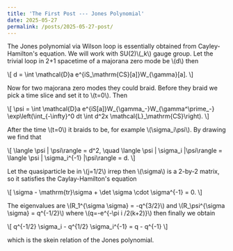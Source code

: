 ```yaml
---
title: 'The First Post --- Jones Polynomial'
date: 2025-05-27
permalink: /posts/2025-05-27-post/
---
```


The Jones polynomial via Wilson loop is essentially obtained from Cayley-Hamilton's equation. We will work with SU(2)\\(_k\\) gauge group.
Let the trivial loop in 2+1 spacetime of a majorana zero mode be \\(d\\) then

\\[
d = \int \mathcal{D}a e^{iS_\mathrm{CS}[a]}W_{\gamma}[a].
\\]

Now for two majorana zero modes they could braid. Before they braid we pick a time slice and set it to \\(t=0\\). Then

\\[
\psi = \int \mathcal{D}a e^{iS[a]}W_{\gamma_-}W_{\gamma^\prime_-} \exp\left(\int_{-\infty}^0 dt \int d^2x \mathcal{L}_\mathrm{CS}\right).
\\]

After the time \\(t=0\\) it braids to be, for example \\(\sigma_i\psi\\). By drawing we find that

\\[
\langle \psi | \psi\rangle = d^2, \quad
\langle \psi | \sigma_i |\psi\rangle = \langle \psi | \sigma_i^{-1} |\psi\rangle = d.
\\]

Let the quasiparticle be in \\(j=1/2\\) irrep then \\(\sigma\\) is a 2-by-2 matrix, so it satisfies the Caylay-Hamilton's equation

\\[
\sigma - \mathrm{tr}\sigma + \det \sigma \cdot \sigma^{-1} = 0.
\\]

The eigenvalues are \\(R_1^{\sigma \sigma} = -q^{3/2}\\) and \\(R_\psi^{\sigma \sigma} = q^{-1/2}\\) where \\(q=-e^{-\pi i /2(k+2)}\\) then finally we obtain

\\[
q^{-1/2} \sigma_i - q^{1/2} \sigma_i^{-1} = q - q^{-1}
\\]

which is the skein relation of the Jones polynomial.
